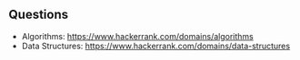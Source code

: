 ## Questions

* Algorithms: https://www.hackerrank.com/domains/algorithms
* Data Structures: https://www.hackerrank.com/domains/data-structures
